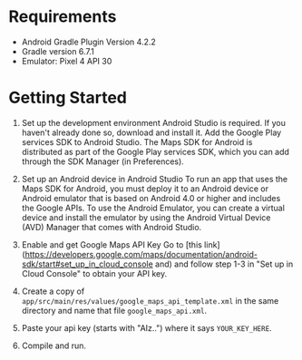 # Requirements

- Android Gradle Plugin Version 4.2.2
- Gradle version 6.7.1
- Emulator: Pixel 4 API 30

# Getting Started

1. Set up the development environment
Android Studio is required. If you haven't already done so, download and install it.
Add the Google Play services SDK to Android Studio. The Maps SDK for Android is distributed as part of the Google Play services SDK, which you can add through the SDK Manager (in Preferences).

2. Set up an Android device in Android Studio
To run an app that uses the Maps SDK for Android, you must deploy it to an Android device or Android emulator that is based on Android 4.0 or higher and includes the Google APIs.
To use the Android Emulator, you can create a virtual device and install the emulator by using the Android Virtual Device (AVD) Manager that comes with Android Studio.

3. Enable and get Google Maps API Key
Go to [this link](https://developers.google.com/maps/documentation/android-sdk/start#set_up_in_cloud_console and) and follow step 1-3 in "Set up in Cloud Console" to obtain your API key.

4. Create a copy of `app/src/main/res/values/google_maps_api_template.xml` in the same directory and name that file `google_maps_api.xml`.

5. Paste your api key (starts with "AIz..") where it says `YOUR_KEY_HERE`.

6. Compile and run.